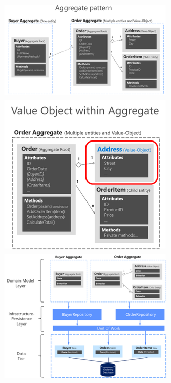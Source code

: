 ![Image](../../../../../Common/assets/aggregate-pattern.png?raw=true)

![Image](../../../../../Common/assets/value-object.png?raw=true)

![Image](../../../../../Common/assets/repository-pattern.png?raw=true)